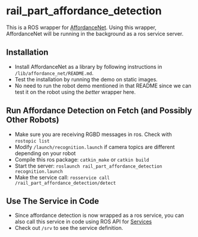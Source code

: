 # rail_part_affordance_detection
This is a ROS wrapper for [AffordanceNet](https://github.com/wliu88/affordance_net/tree/50348e89339756a933e047a7fe4b94adfe35cd5b).
Using this wrapper, AffordanceNet will be running in the background as a ros service server. 

## Installation
- Install AffordanceNet as a library by following instructions in `/lib/affordance_net/README.md`. 
- Test the installation by running the demo on static images.
- No need to run the robot demo mentioned in that README since we can test it on the robot using the *better* wrapper here.

## Run Affordance Detection on Fetch (and Possibly Other Robots)
- Make sure you are receiving RGBD messages in ros. Check with `rostopic list`
- Modify `/launch/recognition.launch` if camera topics are different depending on your robot
- Compile this ros package: `catkin_make` or `catkin build`
- Start the server: `roslaunch rail_part_affordance_detection recognition.launch`
- Make the service call: `rosservice call /rail_part_affordance_detection/detect`

## Use The Service in Code
- Since affordance detection is now wrapped as a ros service, you can also call this service in code using ROS API for [Services](http://wiki.ros.org/Services)
- Check out `/srv` to see the service definition. 
